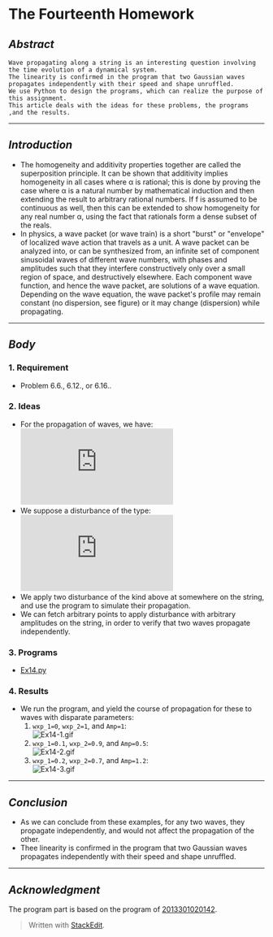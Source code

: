 

# **The Fourteenth Homework**



## *Abstract*
	Wave propagating along a string is an interesting question involving the time evolution of a dynamical system.
	The linearity is confirmed in the program that two Gaussian waves propagates independently with their speed and shape unruffled.
    We use Python to design the programs, which can realize the purpose of this assignment. 
    This article deals with the ideas for these problems, the programs ,and the results.

---

## *Introduction*
 - The homogeneity and additivity properties together are called the superposition principle. It can be shown that additivity implies homogeneity in all cases where α is rational; this is done by proving the case where α is a natural number by mathematical induction and then extending the result to arbitrary rational numbers. If f is assumed to be continuous as well, then this can be extended to show homogeneity for any real number α, using the fact that rationals form a dense subset of the reals.
 - In physics, a wave packet (or wave train) is a short "burst" or "envelope" of localized wave action that travels as a unit. A wave packet can be analyzed into, or can be synthesized from, an infinite set of component sinusoidal waves of different wave numbers, with phases and amplitudes such that they interfere constructively only over a small region of space, and destructively elsewhere. Each component wave function, and hence the wave packet, are solutions of a wave equation. Depending on the wave equation, the wave packet's profile may remain constant (no dispersion, see figure) or it may change (dispersion) while propagating.

---

## *Body*
### 1. Requirement
 - Problem 6.6., 6.12., or 6.16..


### 2. Ideas
 - For the propagation of waves, we have: <br> ![](http://latex.codecogs.com/gif.latex?%5Cfrac%7B%5Cpartial%5E2y%7D%7B%5Cpartial%20t%5E2%7D%3Dc%5Cfrac%7B%5Cpartial%5E2y%7D%7B%5Cpartial%20x%5E2%7D)
 - We suppose a disturbance of the type: <br> ![](http://latex.codecogs.com/gif.latex?y_%7B0%7D%28x%29%3D%5Cexp%5B-k%28x-x_%7B0%7D%29%5E%7B2%7D%5D)
 - We apply two disturbance of the kind above at somewhere on the string, and use the program to simulate their propagation.
 - We can fetch arbitrary points to apply disturbance with arbitrary amplitudes on the string, in order to verify that two waves propagate independently.


### 3. Programs
 - [Ex14.py](https://github.com/2013301020135/computationalphysics_N2013301020135/blob/master/Chapter-6/Exercise-14/Ex14.py)


### 4. Results
 - We run the program, and yield the course of propagation for these to waves with disparate parameters: 
    1. `wxp_1=0`, `wxp_2=1`, and `Amp=1`: <br> ![Ex14-1.gif](https://raw.githubusercontent.com/2013301020135/computationalphysics_N2013301020135/master/Chapter-6/Exercise-14/Ex14-1.gif) 
    2. `wxp_1=0.1`, `wxp_2=0.9`, and `Amp=0.5`: <br> ![Ex14-2.gif](https://raw.githubusercontent.com/2013301020135/computationalphysics_N2013301020135/master/Chapter-6/Exercise-14/Ex14-2.gif) 
    3. `wxp_1=0.2`, `wxp_2=0.7`, and `Amp=1.2`: <br> ![Ex14-3.gif](https://raw.githubusercontent.com/2013301020135/computationalphysics_N2013301020135/master/Chapter-6/Exercise-14/Ex14-3.gif) 
 
---

## *Conclusion*
 - As we can conclude from these examples, for any two waves, they propagate independently, and would not affect the propagation of the other.
 - Thee linearity is confirmed in the program that two Gaussian waves propagates independently with their speed and shape unruffled.

---

## *Acknowledgment*
   The program part is based on the program of [2013301020142](https://github.com/wuyuqiao/computationalphysics_N2013301020142/blob/master/Ex-14/gauss1.py).

> Written with [StackEdit](https://stackedit.io/).
